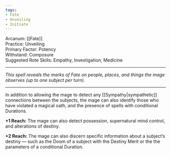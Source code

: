 ```yaml
---
tags:
- Fate
- Unveiling
- Initiate
---
```


Arcanum: [[Fate]]\
Practice: Unveiling\
Primary Factor: Potency\
Withstand: Composure\
Suggested Rote Skills: Empathy, Investigation, Medicine

---

_This spell reveals the marks of Fate on people, places, and things the mage observes (up to one subject per turn)._

---

In addition to allowing the mage to detect any [[Sympathy|sympathetic]] connections between the subjects, the mage can also identify those who have violated a magical oath, and the presence of spells with conditional Durations.

**+1 Reach:** The mage can also detect possession, supernatural mind control, and alterations of destiny.

**+2 Reach:** The mage can also discern specific information about a subject’s destiny — such as the Doom of a subject with the Destiny Merit or the the parameters of a conditional Duration.